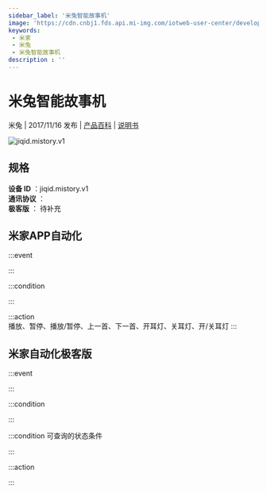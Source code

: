 ```yaml
---
sidebar_label: '米兔智能故事机'
image: 'https://cdn.cnbj1.fds.api.mi-img.com/iotweb-user-center/developer_1679047511587nU8rCvg8.png?GalaxyAccessKeyId=AKVGLQWBOVIRQ3XLEW&Expires=9223372036854775807&Signature=yzNf3WFEZHDR73IUbfdBmNtR1bE='
keywords: 
 - 米家
 - 米兔
 - 米兔智能故事机
description : ''
---
```

# 米兔智能故事机

米兔 | 2017/11/16 发布 | [产品百科](https://home.mi.com/webapp/content/baike/product/index.html?model=jiqid.mistory.v1/) | [说明书](https://home.mi.com/views/introduction.html?model=jiqid.mistory.v1&region=cn)

![jiqid.mistory.v1](https://cdn.cnbj1.fds.api.mi-img.com/iotweb-user-center/developer_1679047511587nU8rCvg8.png?GalaxyAccessKeyId=AKVGLQWBOVIRQ3XLEW&Expires=9223372036854775807&Signature=yzNf3WFEZHDR73IUbfdBmNtR1bE=)

## 规格  
> 
**设备 ID** ：jiqid.mistory.v1  
**通讯协议** ：  
**极客版**  ： 待补充 


## 米家APP自动化  

:::event  

:::

:::condition  

:::

:::action   
播放、暂停、播放/暂停、上一首、下一首、开耳灯、关耳灯、开/关耳灯
:::

## 米家自动化极客版  

:::event  

:::

:::condition  

:::

:::condition 可查询的状态条件  

:::

:::action  

:::

        
